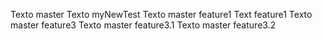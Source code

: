 Texto master
Texto myNewTest
Texto master feature1
Text feature1
Texto master feature3
Texto master feature3.1
Texto master feature3.2

